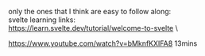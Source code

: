 only the ones that I think are easy to follow along: \
svelte learning links: \
https://learn.svelte.dev/tutorial/welcome-to-svelte \

https://www.youtube.com/watch?v=bMknfKXIFA8
13mins
